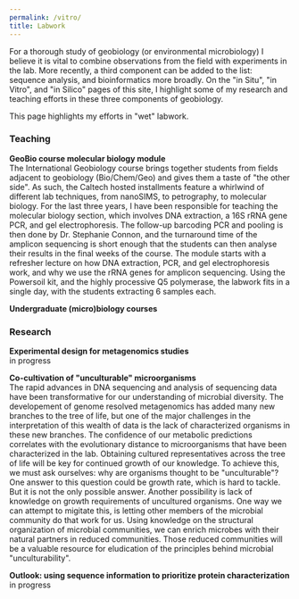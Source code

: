 ```yaml
---
permalink: /vitro/
title: Labwork
---
```


For a thorough study of geobiology (or environmental microbiology) I believe it is vital to combine observations from the field with experiments in the lab.
More recently, a third component can be added to the list: sequence analysis, and bioinformatics more broadly. On the "in Situ", "in Vitro", 
and "in Silico" pages of this site, I highlight some of my research and teaching efforts in these three components of geobiology.     
   
This page highlights my efforts in "wet" labwork.      
    
    
### Teaching   
   
**GeoBio course molecular biology module**   
The International Geobiology course brings together students from fields adjacent to geobiology (Bio/Chem/Geo) and gives them a taste of "the other side".
As such, the Caltech hosted installments feature a whirlwind of different lab techniques, from nanoSIMS, to petrography, to molecular biology. For the last
three years, I have been responsible for teaching the molecular biology section, which involves DNA extraction, a 16S rRNA gene PCR, and gel 
electrophoresis. The follow-up barcoding PCR and pooling is then done by Dr. Stephanie Connon, and the turnaround time of the amplicon sequencing 
is short enough that the students can then analyse their results in the final weeks of the course. The module starts with a refresher lecture on how DNA
extraction, PCR, and gel electrophoresis work, and why we use the rRNA genes for amplicon sequencing. Using the Powersoil kit, and the highly processive 
Q5 polymerase, the labwork fits in a single day, with the students extracting 6 samples each.   
   
    
**Undergraduate (micro)biology courses** 
    
    
### Research   
   
**Experimental design for metagenomics studies**   
in progress
    
**Co-cultivation of "unculturable" microorganisms**  
The rapid advances in DNA sequencing and analysis of sequencing data have been transformative for our understanding of microbial diversity. The 
developement of genome resolved metagenomics has added many new branches to the tree of life, but one of the major challenges in the interpretation 
of this wealth of data is the lack of characterized organisms in these new branches. The confidence of our metabolic predictions correlates with the 
evolutionary distance to microorganisms that have been characterized in the lab. Obtaining cultured representatives across the tree of life will be
key for continued growth of our knowledge. To achieve this, we must ask ourselves: why are organisms thought to be "unculturable"?     
One answer to this question could be growth rate, which is hard to tackle. But it is not the only possible answer. Another possibility is lack of 
knowledge on growth requirements of uncultured organisms. One way we can attempt to migitate this, is letting other members of the microbial community
do that work for us. Using knowledge on the structural organization of microbial communities, we can enrich microbes with their natural partners 
in reduced communities. Those reduced communities will be a valuable resource for eludication of the principles behind microbial "unculturability".   
    
**Outlook: using sequence information to prioritize protein characterization**    
in progress     
